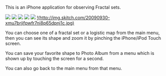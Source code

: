 This is an iPhone application for observing Fractal sets.



[![](http://img.skitch.com/20090930-j2eyc868u254qy8erwycxjpyn3.jpg)](http://img.skitch.com/20090930-fuuanqqgnrdxt87m5u2dgr8b9r.jpg)
[![](http://img.skitch.com/20090930-883bf5egek4s89643bydgn45m3.jpg)](http://img.skitch.com/20090930-jpfib6jrqystj8gaj2srabae62.jpg)
[![](http://img.skitch.com/20090930-piixggy5kqhdadratmjp8rdp3c.jpg)](http://img.skitch.com/20090930-d5xd6e3qpuxfgcfh5trgqt53pt.jpg)
[![](http://img.skitch.com/20090930-djjn9x8abgcqyygxdmkei2xq7r.jpg)](http://img.skitch.com/20090930-8w16rk55sef3ec8nh995gsgan.jpg)
[![](http://img.skitch.com/20090930-nay2tsap216uf86th5hdj1mkeq.jpg)](http://img.skitch.com/20090930-kykux8g9edqenjyqw1qfjfk8c2.jpg)
[!(http://img.skitch.com/20090930-xmu7brjifpwfr7ni8p65dpnj1c.jpg)](http://img.skitch.com/20090930-cdgtgryu34pbxehbyb4f4ucjtk.jpg)

You can choose one of a fractal set or a logistic map from the main menu,
then you can see its shape and zoom it by pinching the iPhone/iPod Touch screen.

You can save your favorite shape to Photo Album from a menu which is shown up
by touching the screen for a second.

You can also go back to the main menu from that menu.
